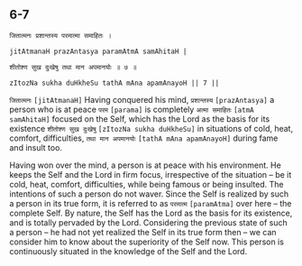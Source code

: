 ## 6-7


```shloka-sa
जितात्मनः प्रशान्तस्य परमात्मा समाहितः ।
```
```shloka-sa-hk
jitAtmanaH prazAntasya paramAtmA samAhitaH |
```
```shloka-sa
शीतोश्ण सुख दुःखेषु तथा मान अपमानयोः ॥ ७ ॥
```
```shloka-sa-hk
zItozNa sukha duHkheSu tathA mAna apamAnayoH || 7 ||
```

`जितात्मनः` `[jitAtmanaH]` Having conquered his mind, `प्रशान्तस्य` `[prazAntasya]` a person who is at peace `परम` `[parama]` is completely `अत्मा समाहितः` `[atmA samAhitaH]` focused on the Self, which has the Lord as the basis for its existence `शीतोश्ण सुख दुःखेषु` `[zItozNa sukha duHkheSu]` in situations of cold, heat, comfort, difficulties, `तथा मान अपमानयोः` `[tathA mAna apamAnayoH]` during fame and insult too.

Having won over the mind, a person is at peace with his environment. He keeps the Self and the Lord in firm focus, irrespective of the situation – be it cold, heat, comfort, difficulties, while being famous or being insulted. The intentions of such a person do not waver. 
Since the Self is realized by such a person in its true form, it is referred to as `परमात्म` `[paramAtma]` over here – the complete Self. 
By nature, the Self has the Lord as the basis for its existence, and is totally pervaded by the Lord. Considering the previous state of such a person – he had not yet realized the Self in its true form then – we can consider him to know about the superiority of the Self now.
This person is continuously situated in the knowledge of the Self and the Lord.

